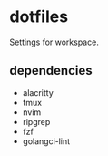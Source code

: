 # dotfiles

Settings for workspace.

## dependencies

- alacritty
- tmux
- nvim
- ripgrep
- fzf
- golangci-lint
